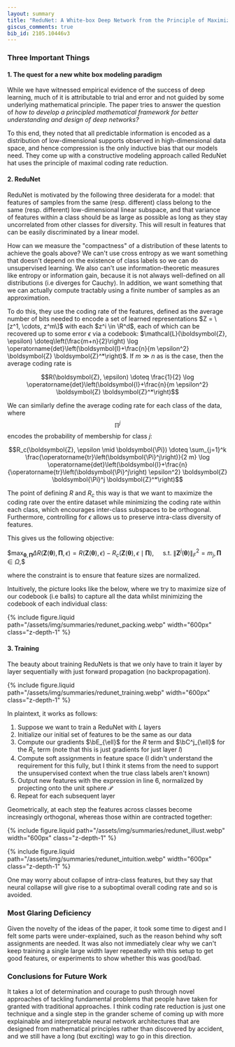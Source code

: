 ```yaml
---
layout: summary
title: "ReduNet: A White-box Deep Network from the Principle of Maximizing Rate Reduction"
giscus_comments: true
bib_id: 2105.10446v3
---
```


### Three Important Things

#### 1. The quest for a new white box modeling paradigm 

While we have witnessed empirical evidence of the success of deep learning, much
of it is attributable to trial and error and not guided by some underlying
mathematical principle. The paper tries to answer the question of
*how to develop a principled mathematical framework for better
understanding and design of deep networks?*

To this end, they noted that all predictable information is encoded as a
distribution of low-dimensional supports observed in high-dimensional data
space, and hence compression is the only inductive bias that our models need.
They come up with a constructive modeling approach called ReduNet hat uses the
principle of maximal coding rate reduction. 

#### 2. ReduNet

ReduNet is motivated by the following three desiderata for a model: that
features of samples from the same (resp. different) class belong to the same
(resp. different) low-dimensional linear subspace, and that variance of features
within a class should be as large as possible as long as they stay uncorrelated
from other classes for diversity. This will result in features that can be easily
discriminated by a linear model.

How can we measure the "compactness" of a distribution of these latents to
achieve the goals above? We can't use cross entropy as we want something that
doesn't depend on the existence of class labels so we can do unsupervised
learning. We also can't use information-theoretic measures like entropy or
information gain, because it is not always well-defined on all distributions
(i.e diverges for Cauchy). In addition, we want something that we can actually
compute tractably using a finite number of samples as an approximation.

To do this, they use the coding rate of the features, defined as the average 
number of bits needed to encode a set of
learned representations $Z = \[z^1, \cdots, z^m\]$ with each $z^i \in \R^d$, each of which can be recovered up to some
error $\epsilon$ via a codebook: 
$\mathcal{L}(\boldsymbol{Z}, \epsilon) \doteq\left(\frac{m+n}{2}\right) \log \operatorname{det}\left(\boldsymbol{I}+\frac{n}{m \epsilon^2} \boldsymbol{Z} \boldsymbol{Z}^*\right)$. If $m \gg n$ as is the case, then the average coding rate is

$$R(\boldsymbol{Z}, \epsilon) \doteq \frac{1}{2} \log \operatorname{det}\left(\boldsymbol{I}+\frac{n}{m \epsilon^2} \boldsymbol{Z} \boldsymbol{Z}^*\right)$$

We can similarly define the average coding rate for each class of the data,
where $$\mathbb{\Pi}^j$$ encodes the probability of membership for class $j$:

$$R_c(\boldsymbol{Z}, \epsilon \mid \boldsymbol{\Pi}) \doteq \sum_{j=1}^k \frac{\operatorname{tr}\left(\boldsymbol{\Pi}^j\right)}{2 m} \log \operatorname{det}\left(\boldsymbol{I}+\frac{n}{\operatorname{tr}\left(\boldsymbol{\Pi}^j\right) \epsilon^2} \boldsymbol{Z} \boldsymbol{\Pi}^j \boldsymbol{Z}^*\right)$$

The point of defining $R$ and $R_c$ this way is that we want to maximize the
coding rate over the entire dataset while minimizing the coding rate within each class,
which encourages inter-class subspaces to be orthogonal. Furthermore,
controlling for $\epsilon$ allows us to preserve intra-class diversity of
features.

This gives us the following objective:

$$\max _{\boldsymbol{\theta}, \boldsymbol{\Pi}} \Delta R(\boldsymbol{Z}(\boldsymbol{\theta}), \boldsymbol{\Pi}, \epsilon)=R(\boldsymbol{Z}(\boldsymbol{\theta}), \epsilon)-R_c(\boldsymbol{Z}(\boldsymbol{\theta}), \epsilon \mid \boldsymbol{\Pi}), \quad$ s.t. $\left\|\boldsymbol{Z}^j(\boldsymbol{\theta})\right\|_F^2=m_j, \boldsymbol{\Pi} \in \Omega,$$

where the constraint is to ensure that feature sizes are normalized.

Intuitively, the picture looks like the below, where we try to maximize size of our codebook (i.e balls) to capture all the data
whilst minimizing the codebook of each individual class:

{% include figure.liquid
    path="/assets/img/summaries/redunet_packing.webp"
    width="600px"
    class="z-depth-1"
%}

#### 3. Training

The beauty about training ReduNets is that we only have to train it layer by layer sequentially with just
forward propagation (no backpropagation).

{% include figure.liquid
    path="/assets/img/summaries/redunet_training.webp"
    width="600px"
    class="z-depth-1"
%}

In plaintext, it works as follows:

1. Suppose we want to train a ReduNet with $L$ layers
2. Initialize our initial set of features to be the same as our data
3. Compute our gradients $\bE_{\ell}$ for the $R$ term
and $\bC^j_{\ell}$ for the $R_c$ term (note that this is just gradients for just layer $l$)
4. Compute soft assignments in feature space (I didn't understand the requirement for this fully, but I think
it stems from the need to support the unsupervised context when the true class labels aren't known)
5. Output new features with the expression in line 6, normalized by projecting onto the unit sphere $\mathcal{P}$
6. Repeat for each subsequent layer

Geometrically, at each step the features across classes become increasingly orthogonal, whereas those within are
contracted together:

{% include figure.liquid
    path="/assets/img/summaries/redunet_illust.webp"
    width="600px"
    class="z-depth-1"
%}

{% include figure.liquid
    path="/assets/img/summaries/redunet_intuition.webp"
    width="600px"
    class="z-depth-1"
%}

One may worry about collapse of intra-class features, but they say that
neural collapse will give rise to a suboptimal overall coding rate and so is avoided.

### Most Glaring Deficiency

Given the novelty of the ideas of the paper, it took some time to digest and I felt some parts
were under-explained, such as the reason behind why soft assignments are needed. It was also
not immediately clear why we can't keep training a single large width layer
repeatedly with this setup to get good features, or experiments to show whether
this was good/bad.

### Conclusions for Future Work

It takes a lot of determination and courage to push through novel approaches of
tackling fundamental problems that people have taken for granted with
traditional approaches. I think coding rate reduction is just one technique and
a single step in the grander scheme of coming up with more explainable and
interpretable neural network architectures that are designed from mathematical
principles rather than discovered by accident, and we still have a long
(but exciting) way to go in this direction.